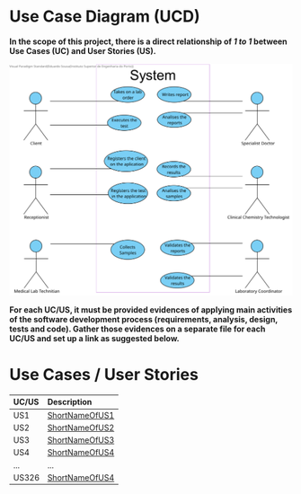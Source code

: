 # Use Case Diagram (UCD)

**In the scope of this project, there is a direct relationship of _1 to 1_ between Use Cases (UC) and User Stories (US).**

![Use Case Diagram](UCD.svg)


**For each UC/US, it must be provided evidences of applying main activities of the software development process (requirements, analysis, design, tests and code). Gather those evidences on a separate file for each UC/US and set up a link as suggested below.**

# Use Cases / User Stories
| UC/US  | Description                                                               |                   
|:----|:------------------------------------------------------------------------|
| US1 | [ShortNameOfUS1](US1.md)   |
| US2 | [ShortNameOfUS2](US2.md)  |
| US3 | [ShortNameOfUS3](US3.md)|
| US4 | [ShortNameOfUS4](US4.md)|
| ... | ...|
| US326 | [ShortNameOfUS4](US326.md)|
